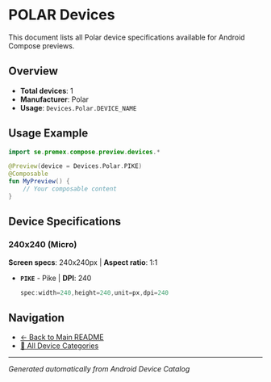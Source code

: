 # POLAR Devices

This document lists all Polar device specifications available for Android Compose previews.

## Overview

- **Total devices**: 1
- **Manufacturer**: Polar
- **Usage**: `Devices.Polar.DEVICE_NAME`

## Usage Example

```kotlin
import se.premex.compose.preview.devices.*

@Preview(device = Devices.Polar.PIKE)
@Composable
fun MyPreview() {
    // Your composable content
}
```

## Device Specifications

### 240x240 (Micro)

**Screen specs**: 240x240px | **Aspect ratio**: 1:1

- **`PIKE`** - Pike | **DPI**: 240
  ```kotlin
  spec:width=240,height=240,unit=px,dpi=240
  ```

## Navigation

- [← Back to Main README](../../README.md)
- [📱 All Device Categories](../README.md)

---
*Generated automatically from Android Device Catalog*
